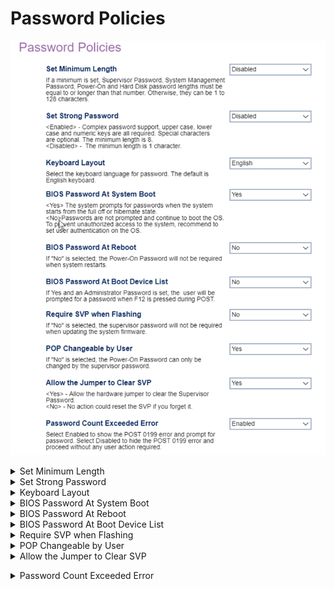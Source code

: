 # Password Policies #


![](./img/thinkcenter_password_policy.png)

<details><summary>Set Minimum Length</summary>

One of 10 possible options for password length:

 *  **Disabled** - no minimum (see below). Default.
 *   4 - 12 characters long or more.


**NOTE:** If no minimum is set, passwords may be 1 to 128 characters long.

**NOTE:** If a minimum is set, it applies to:
 - Supervisor Password
 - System Management password
 - Power-on and Hard Disk passwords


**NOTE:** If both `Set Minimum Length` and `Set Strong Password` are enabled, the longest value for minimum length applies.

<!-- 
| WMI Setting name | Values | SVP Req'd | AMD/Intel |
|:---|:---|:---|:---|
| SetMinimumLength | setting_values | yes_no | amd_intel |
-->

</details>

<details><summary>Set Strong Password</summary>

One of 2 possible options for required password strength:

2.  **Enabled** - enables strong password support. Upper case, lower case and numeric characters are all required. Special characters are optional. The minimum length is 8. Default.
1.  **Disabled** - disables strong password support. The minimum length is 1 character.

<!-- TODO: add WMI
| WMI Setting name | Values | SVP Req'd | AMD/Intel |
|:---|:---|:---|:---|
| SetStrongPassword | setting_values | yes_no | amd_intel |
-->

</details>

<details><summary>Keyboard Layout</summary>
Select the keyboard language for password.

One of 5 possible options for password keyboard layout (language):

1.  **English** - Default.
2.  French
3.  German
4.  Russian
5.  Chinese


<!-- TODO: add WMI
| WMI Setting name | Values | SVP Req'd | AMD/Intel |
|:---|:---|:---|:---|
| KeyboardLayout | setting_values | yes_no | amd_intel |
-->


</details>

<details><summary>BIOS Password At System Boot</summary>

One of 2 possible options for BIOS password prompt at system boot (when the system starts from the full off or hibernate state):

1.  **Yes** - enables password prompt. Default.
1.  No - disables password prompt.

**WARNING:** To prevent unauthorized access to the system, recommend to set user authentication on the OS.

</details>

<details><summary>BIOS Password At Reboot</summary>

Whether the power-on password is required when system restarts.

One of 2 possible options for password on reboot:

2.  **No** - disables password prompt on reboot. Default.
1.  Yes - enables password prompt on reboot.


<!-- TODO: add WMI
| WMI Setting name | Values | SVP Req'd | AMD/Intel |
|:---|:---|:---|:---|
| BIOS Password At Reboot | setting_values | yes_no | amd_intel |
-->


</details>

<details><summary>BIOS Password At Boot Device List</summary>

If yes and an administrator password is set, the user is prompted for a password when F12 iS pressed during POST.

One of 2 possible options for password prompt during POST:

2.  **No** - disables password prompt during POST. Default.
1.  Yes - enables password prompt during POST.


<!-- TODO: add WMI
| WMI Setting name | Values | SVP Req'd | AMD/Intel |
|:---|:---|:---|:---|
| BIOSPasswordAtBootDeviceList | setting_values | yes_no | amd_intel |
-->


</details>

<details><summary>Require SVP when Flashing</summary>

Whether the supervisor password is required when updating the system firmware.

One of 2 possible options for password prompt at firmware update:

1.  **No** - disables password prompt at firmware update. Default.
1.  Yes - enables password prompt at firmware update.


<!-- TODO: add WMI
| WMI Setting name | Values | SVP Req'd | AMD/Intel |
|:---|:---|:---|:---|
| RequireSVPwhenFlashing | setting_values | yes_no | amd_intel |
-->


</details>

<details><summary>POP Changeable by User</summary>

Whether the Power-On Password can be changed by users, or else, only with the supervisor password.

One of 2 possible options for POP change to require SVP:

1.  **Yes** - enables POP change by user. Default.
2.  No - allows POP change only with SVP.


<!-- TODO: add WMI
| WMI Setting name | Values | SVP Req'd | AMD/Intel |
|:---|:---|:---|:---|
| POPChangeablebyUser | setting_values | yes_no | amd_intel |
-->


</details>

<details><summary>Allow the Jumper to Clear SVP</summary>

Whether to allow the hardware jumper to clear the Supervisor
password.

One of 2 possible options for letting the hardware jumper clear the Supervisor Password:

1.  **Yes** - enables letting the hardware jumper clear the Supervisor Password. Default.
2.  No - disables letting the hardware jumper clear the Supervisor Password.

<!-- TODO: add WMI
| WMI Setting name | Values | SVP Req'd | AMD/Intel |
|:---|:---|:---|:---|
| AllowJumperClearSVP | setting_values | yes_no | amd_intel |
-->

**WARNING** When disabled, no action can reset the SVP if you forget it.</details>

<details><summary>Password Count Exceeded Error</summary>

One of 2 possible options for showing the POST 0199 error and password prompt:

1.  **Enabled** - show the POST 0199 error and password prompt.
2.  Disabled - hide the POST 0199 error and proceed Without any user action required. Default.

<!-- TODO: add WMI
| WMI Setting name | Values | SVP Req'd | AMD/Intel |
|:---|:---|:---|:---|
| PasswordCountExceededError | setting_values | yes_no | amd_intel |
-->

</details>